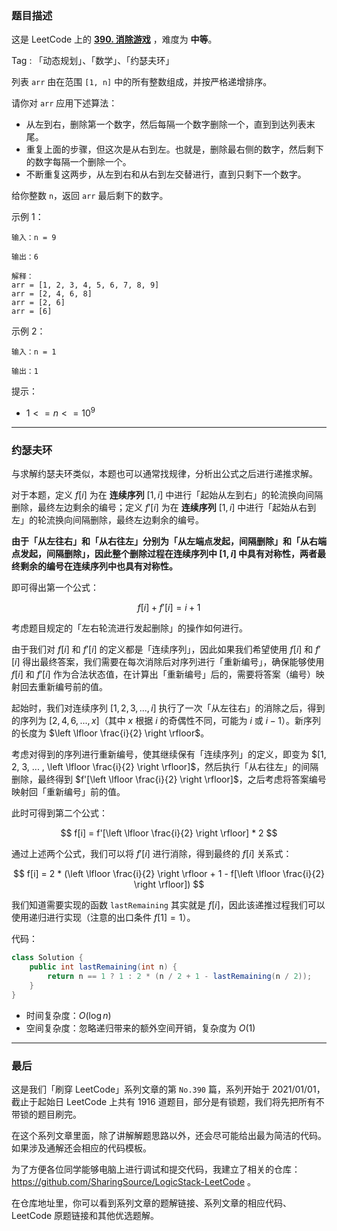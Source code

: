 ### 题目描述

这是 LeetCode 上的 **[390. 消除游戏](https://leetcode-cn.com/problems/elimination-game/solution/gong-shui-san-xie-yue-se-fu-huan-yun-yon-x60m/)** ，难度为 **中等**。

Tag : 「动态规划」、「数学」、「约瑟夫环」




列表 `arr` 由在范围 `[1, n]` 中的所有整数组成，并按严格递增排序。

请你对 `arr` 应用下述算法：

* 从左到右，删除第一个数字，然后每隔一个数字删除一个，直到到达列表末尾。
* 重复上面的步骤，但这次是从右到左。也就是，删除最右侧的数字，然后剩下的数字每隔一个删除一个。
* 不断重复这两步，从左到右和从右到左交替进行，直到只剩下一个数字。

给你整数 `n`，返回 `arr` 最后剩下的数字。

示例 1：
```
输入：n = 9

输出：6

解释：
arr = [1, 2, 3, 4, 5, 6, 7, 8, 9]
arr = [2, 4, 6, 8]
arr = [2, 6]
arr = [6]
```
示例 2：
```
输入：n = 1

输出：1
```

提示：
* $1 <= n <= 10^9$

---

### 约瑟夫环

与求解约瑟夫环类似，本题也可以通常找规律，分析出公式之后进行递推求解。

对于本题，定义 $f[i]$ 为在 **连续序列** $[1, i]$ 中进行「起始从左到右」的轮流换向间隔删除，最终左边剩余的编号；定义 $f'[i]$ 为在 **连续序列** $[1, i]$ 中进行「起始从右到左」的轮流换向间隔删除，最终左边剩余的编号。

**由于「从左往右」和「从右往左」分别为「从左端点发起，间隔删除」和「从右端点发起，间隔删除」，因此整个删除过程在连续序列中 $[1, i]$ 中具有对称性，两者最终剩余的编号在连续序列中也具有对称性。**

即可得出第一个公式：

$$
f[i] + f'[i] = i + 1
$$

考虑题目规定的「左右轮流进行发起删除」的操作如何进行。

由于我们对 $f[i]$ 和 $f'[i]$ 的定义都是「连续序列」，因此如果我们希望使用 $f[i]$ 和 $f'[i]$ 得出最终答案，我们需要在每次消除后对序列进行「重新编号」，确保能够使用 $f[i]$ 和 $f'[i]$ 作为合法状态值，在计算出「重新编号」后的，需要将答案（编号）映射回去重新编号前的值。

起始时，我们对连续序列 $[1, 2, 3, ... , i]$ 执行了一次「从左往右」的消除之后，得到的序列为 $[2, 4, 6, ..., x]$（其中 $x$ 根据 $i$ 的奇偶性不同，可能为 $i$ 或 $i - 1$）。新序列的长度为 $\left \lfloor \frac{i}{2} \right \rfloor$。

考虑对得到的序列进行重新编号，使其继续保有「连续序列」的定义，即变为 $[1, 2, 3, ... , \left \lfloor \frac{i}{2} \right \rfloor]$，然后执行「从右往左」的间隔删除，最终得到 $f'[\left \lfloor \frac{i}{2} \right \rfloor]$，之后考虑将答案编号映射回「重新编号」前的值。

此时可得到第二个公式：

$$
f[i] = f'[\left \lfloor \frac{i}{2} \right \rfloor] * 2
$$

通过上述两个公式，我们可以将 $f'[i]$ 进行消除，得到最终的 $f[i]$ 关系式：

$$
f[i] = 2 * (\left \lfloor \frac{i}{2} \right \rfloor + 1 - f[\left \lfloor \frac{i}{2} \right \rfloor])
$$

我们知道需要实现的函数 `lastRemaining` 其实就是 $f[i]$，因此该递推过程我们可以使用递归进行实现（注意的出口条件 $f[1] = 1$）。

代码：
```Java
class Solution {
    public int lastRemaining(int n) {
        return n == 1 ? 1 : 2 * (n / 2 + 1 - lastRemaining(n / 2));
    }
}
```
* 时间复杂度：$O(\log{n})$
* 空间复杂度：忽略递归带来的额外空间开销，复杂度为 $O(1)$

---

### 最后

这是我们「刷穿 LeetCode」系列文章的第 `No.390` 篇，系列开始于 2021/01/01，截止于起始日 LeetCode 上共有 1916 道题目，部分是有锁题，我们将先把所有不带锁的题目刷完。

在这个系列文章里面，除了讲解解题思路以外，还会尽可能给出最为简洁的代码。如果涉及通解还会相应的代码模板。

为了方便各位同学能够电脑上进行调试和提交代码，我建立了相关的仓库：https://github.com/SharingSource/LogicStack-LeetCode 。

在仓库地址里，你可以看到系列文章的题解链接、系列文章的相应代码、LeetCode 原题链接和其他优选题解。

